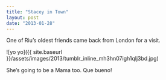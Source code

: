 ```yaml
---
title: "Stacey in Town"
layout: post
date: "2013-01-28"
---
```


One of Riu’s oldest friends came back from London for a visit.

![yo yo]({{ site.baseurl }}/assets/images/2013/tumblr_inline_mh3hn07igh1qlj3bd.jpg)

She’s going to be a Mama too. Que bueno!
